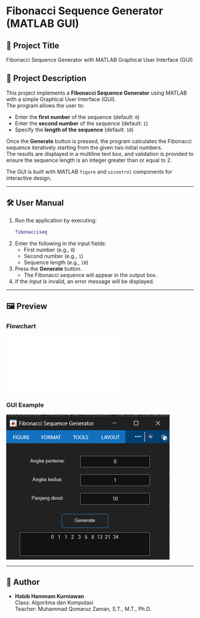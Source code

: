 # Fibonacci Sequence Generator (MATLAB GUI)

## 📌 Project Title
Fibonacci Sequence Generator with MATLAB Graphical User Interface (GUI)

## 📖 Project Description
This project implements a **Fibonacci Sequence Generator** using MATLAB with a simple Graphical User Interface (GUI).  
The program allows the user to:
- Enter the **first number** of the sequence (default: `0`)
- Enter the **second number** of the sequence (default: `1`)
- Specify the **length of the sequence** (default: `10`)

Once the **Generate** button is pressed, the program calculates the Fibonacci sequence iteratively starting from the given two initial numbers.  
The results are displayed in a multiline text box, and validation is provided to ensure the sequence length is an integer greater than or equal to 2.

The GUI is built with MATLAB `figure` and `uicontrol` components for interactive design.

---

## 🛠 User Manual
1. Run the application by executing:
   ```matlab
   fibonacciseq
   ```
2. Enter the following in the input fields:
   - First number (e.g., `0`)
   - Second number (e.g., `1`)
   - Sequence length (e.g., `10`)
3. Press the **Generate** button.  
   - The Fibonacci sequence will appear in the output box.  
4. If the input is invalid, an error message will be displayed.

---

## 🖼 Preview
### Flowchart
![Flowchart](fibonacci_flowchart.pdf)

### GUI Example
![Preview GUI](preview_fibonacci.png)

---

## 📅 Author
- **Habib Hammam Kurniawan**  
Class: Algoritma dan Komputasi  
Teacher: Muhammad Qomaruz Zaman, S.T., M.T., Ph.D.
